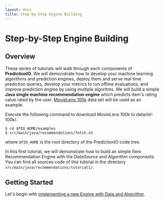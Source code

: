 ```yaml
---
layout: docs
title: Step-by-Step Engine Building
---
```


# Step-by-Step Engine Building

## Overview

These series of tutorials will walk through each components of **PredictionIO**.
We will demonstrate how to develop your machine learning algorithms and
prediction engines, deploy them and serve real time prediction queries, develop
your metrics to run offline evaluations, and improve prediction engine by using
multiple algoritms. We will build a simple **Java single machine recommendation
engine** which predicts item's rating value rated by the user. [MovieLens
100k](http://grouplens.org/datasets/movielens/) data set will be used as an
example.

Execute the following command to download MovieLens 100k to data/ml-100k/.

```
$ cd $PIO_HOME/examples
$ src/main/java/recommendations/fetch.sh
```
where `$PIO_HOME` is the root directory of the PredictionIO code tree.

In this first tutorial, we will demonstrate how to build an simple Item
Recommendation Engine with the *DataSource* and *Algorithm* components. You can
find all sources code of this tutorial in the directory
`src/main/java/recommendations/tutorial1/`.

## Getting Started

Let's begin with [implementing a new Engine with Data and Algorithm](dataalgorithm.html).
